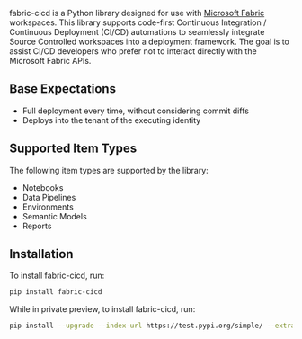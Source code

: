 fabric-cicd is a Python library designed for use with [Microsoft Fabric](https://learn.microsoft.com/en-us/fabric/) workspaces. This library supports code-first Continuous Integration / Continuous Deployment (CI/CD) automations to seamlessly integrate Source Controlled workspaces into a deployment framework. The goal is to assist CI/CD developers who prefer not to interact directly with the Microsoft Fabric APIs.

## Base Expectations

-   Full deployment every time, without considering commit diffs
-   Deploys into the tenant of the executing identity

## Supported Item Types

The following item types are supported by the library:

-   Notebooks
-   Data Pipelines
-   Environments
-   Semantic Models
-   Reports

## Installation

To install fabric-cicd, run:

```bash
pip install fabric-cicd
```
While in private preview, to install fabric-cicd, run:

```bash
pip install --upgrade --index-url https://test.pypi.org/simple/ --extra-index-url https://pypi.org/simple/ fabric-cicd
```
